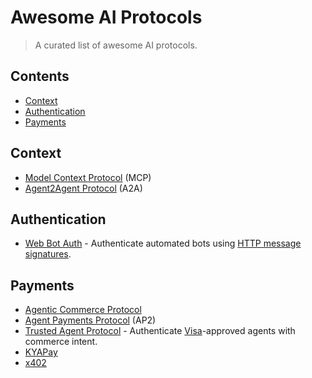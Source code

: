 # Awesome AI Protocols

> A curated list of awesome AI protocols.

## Contents

- [Context](#context)
- [Authentication](#authentication)
- [Payments](#payments)

## Context

- [Model Context Protocol](https://modelcontextprotocol.io/) (MCP)
- [Agent2Agent Protocol](https://a2a-protocol.org/) (A2A)

## Authentication

- [Web Bot Auth](https://datatracker.ietf.org/wg/webbotauth/about/) - Authenticate automated bots using [HTTP message signatures](https://datatracker.ietf.org/doc/html/rfc9421).

## Payments

- [Agentic Commerce Protocol](https://www.agenticcommerce.dev/)
- [Agent Payments Protocol](https://ap2-protocol.org/) (AP2)
- [Trusted Agent Protocol](https://developer.visa.com/capabilities/trusted-agent-protocol) - Authenticate [Visa](https://usa.visa.com/)-approved agents with commerce intent.
- [KYAPay](https://www.kyapay.ai/)
- [x402](https://www.x402.org/)
